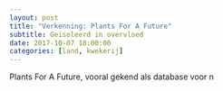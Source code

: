 ```yaml
---
layout: post
title: "Verkenning: Plants For A Future"
subtitle: Geïsoleerd in overvloed
date: 2017-10-07 18:00:00
categories: [land, kwekerij]
---
```

Plants For A Future, vooral gekend als database voor n

